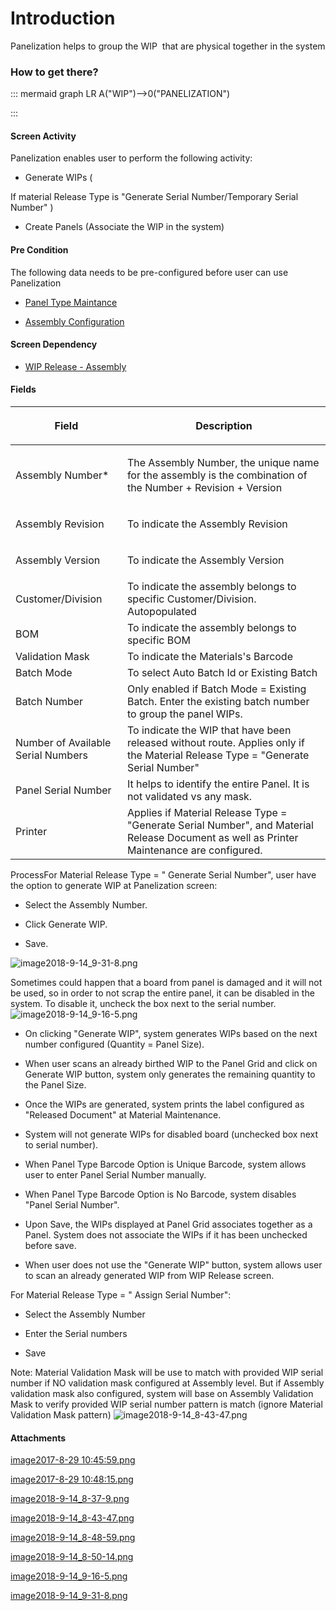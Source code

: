 # Introduction

Panelization helps to group the WIP  that are physical together in the system


### How to get there?




::: mermaid
graph LR
A("WIP")-->0("PANELIZATION")

:::


#### Screen Activity


Panelization enables user to perform the following activity:

- Generate WIPs (

If material Release Type is "Generate Serial Number/Temporary Serial Number"
)
- Create Panels (Associate the WIP in the system)


#### Pre Condition


The following data needs to be pre-configured before user can use Panelization

- [Panel Type Maintance](/iFactory-JGP-MES/iFactory-JGP-MES-Home/iFactory-JGP-MS/CONTENT/General-Production/Panel-Type.md)

- [Assembly Configuration](/iFactory-JGP-MES/iFactory-JGP-MES-Home/iFactory-JGP-MS/CONTENT/Product/Assembly-Configuration.md)


#### Screen Dependency



- [WIP Release - Assembly](/iFactory-JGP-MES/iFactory-JGP-MES-Home/iFactory-JGP-MS/CONTENT/General-Production/WIP-Release-%2D-Assembly.md)



#### Fields


<table class="wrapped confluenceTable"><colgroup><col /><col /></colgroup><thead><tr><th class="confluenceTh"><p>Field</p></th><th class="confluenceTh"><p>Description</p></th></tr></thead><tbody><tr><td class="confluenceTd"><p>Assembly Number*</p></td><td class="confluenceTd"><p>The Assembly Number, the unique name for the assembly is the combination of the Number + Revision + Version</p></td></tr><tr><td class="confluenceTd"><p>Assembly Revision</p></td><td class="confluenceTd">To indicate the Assembly Revision</td></tr><tr><td class="confluenceTd"><p>Assembly Version</p></td><td class="confluenceTd"><p>To indicate the Assembly Version</p></td></tr><tr><td colspan="1" class="confluenceTd">Customer/Division</td><td colspan="1" class="confluenceTd">To indicate the assembly belongs to specific Customer/Division. Autopopulated</td></tr><tr><td colspan="1" class="confluenceTd">BOM</td><td colspan="1" class="confluenceTd">To indicate the assembly belongs to specific BOM</td></tr><tr><td colspan="1" class="confluenceTd">Validation Mask</td><td colspan="1" class="confluenceTd">To indicate the Materials's Barcode</td></tr><tr><td colspan="1" class="confluenceTd">Batch Mode</td><td colspan="1" class="confluenceTd">To select Auto Batch Id or Existing Batch</td></tr><tr><td colspan="1" class="confluenceTd">Batch Number</td><td colspan="1" class="confluenceTd">Only enabled if Batch Mode = Existing Batch. Enter the existing batch number to group the panel WIPs.</td></tr><tr><td colspan="1" class="confluenceTd">Number of Available Serial Numbers</td><td colspan="1" class="confluenceTd">To indicate the WIP that have been released without route. Applies only if the Material Release Type = "Generate Serial Number"</td></tr><tr><td colspan="1" class="confluenceTd">Panel Serial Number</td><td colspan="1" class="confluenceTd">It helps to identify the entire Panel. It is not validated vs any mask.</td></tr><tr><td colspan="1" class="confluenceTd">Printer</td><td colspan="1" class="confluenceTd">Applies if <span>Material Release Type = "Generate Serial Number",</span> and Material Release Document as well as Printer Maintenance are configured.</td></tr></tbody></table>


ProcessFor Material Release Type = "
Generate Serial Number", user have the option to generate WIP at Panelization screen:
- Select the Assembly Number.


- Click Generate WIP.


- Save.



![image2018-9-14_9-31-8.png](/.attachments/35356772.png)



Sometimes could happen that a board from panel is damaged and it will not be used, so in order to not scrap the entire panel, it can be disabled in the system. To disable it, uncheck the box next to the serial number.
![image2018-9-14_9-16-5.png](/.attachments/35356771.png)




- On clicking "Generate WIP", system generates WIPs based on the next number configured (Quantity = Panel Size).

- When user scans an already birthed WIP to the Panel Grid and click on Generate WIP button, system only generates the remaining quantity to the Panel Size.

- Once the WIPs are generated, system prints the label configured as "Released Document" at Material Maintenance.

- System will not generate WIPs for disabled board (unchecked box next to serial number).

- When Panel Type Barcode Option is Unique Barcode, system allows user to enter Panel Serial Number manually.

- When Panel Type Barcode Option is No Barcode, system disables "Panel Serial Number".

- Upon Save, the WIPs displayed at Panel Grid associates together as a Panel. System does not associate the WIPs if it has been unchecked before save.

- When user does not use the "Generate WIP" button, system allows user to scan an already generated WIP from WIP Release screen.

For Material Release Type = "
Assign Serial Number":
- Select the Assembly Number


- Enter the Serial numbers


- Save

Note: Material Validation Mask will be use to match with provided WIP serial number if NO validation mask configured at Assembly level. But if Assembly validation mask also configured, system will base on Assembly Validation Mask to verify provided WIP serial number pattern is match (ignore Material Validation Mask pattern)
![image2018-9-14_8-43-47.png](/.attachments/35356767.png)







#### Attachments

[image2017-8-29 10:45:59.png](/.attachments/35356738.png)
[image2017-8-29 10:48:15.png](/.attachments/35356739.png)
[image2018-9-14_8-37-9.png](/.attachments/35356766.png)
[image2018-9-14_8-43-47.png](/.attachments/35356767.png)
[image2018-9-14_8-48-59.png](/.attachments/35356768.png)
[image2018-9-14_8-50-14.png](/.attachments/35356769.png)
[image2018-9-14_9-16-5.png](/.attachments/35356771.png)
[image2018-9-14_9-31-8.png](/.attachments/35356772.png)
